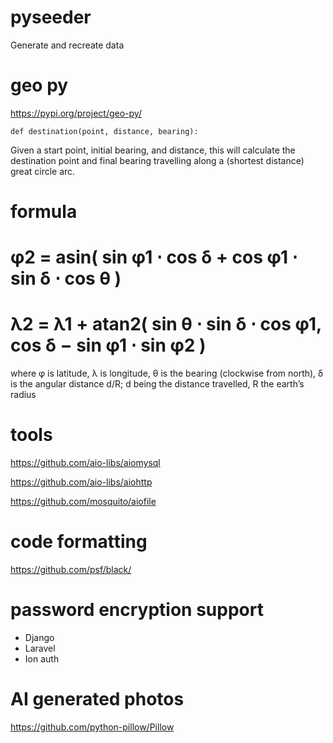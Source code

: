 # pyseeder
Generate and recreate data

# geo py

https://pypi.org/project/geo-py/

`def destination(point, distance, bearing):`

Given a start point, initial bearing, and distance, this will calculate the destina­tion point and final bearing travelling along a (shortest distance) great circle arc.

# formula

# φ2 = asin( sin φ1 ⋅ cos δ + cos φ1 ⋅ sin δ ⋅ cos θ )
# λ2 = λ1 + atan2( sin θ ⋅ sin δ ⋅ cos φ1, cos δ − sin φ1 ⋅ sin φ2 )


where	φ is latitude, λ is longitude, θ is the bearing (clockwise from north), δ is the angular distance d/R; d being the distance travelled, R the earth’s radius

# tools

https://github.com/aio-libs/aiomysql

https://github.com/aio-libs/aiohttp

https://github.com/mosquito/aiofile

# code formatting 

https://github.com/psf/black/

# password encryption support

- Django
- Laravel
- Ion auth

# AI generated photos

https://github.com/python-pillow/Pillow


